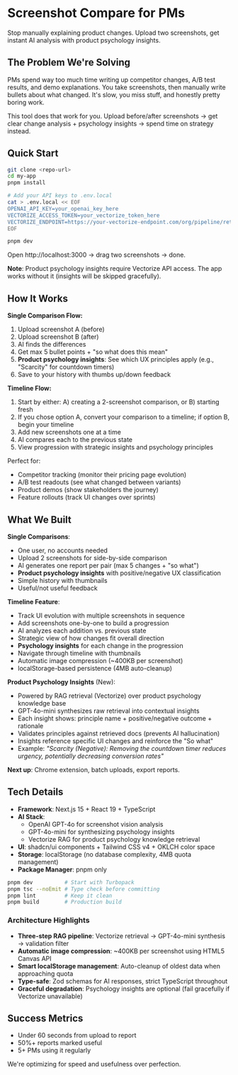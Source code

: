 # Screenshot Compare for PMs

Stop manually explaining product changes. Upload two screenshots, get instant AI analysis with product psychology insights.

## The Problem We're Solving

PMs spend way too much time writing up competitor changes, A/B test results, and demo explanations. You take screenshots, then manually write bullets about what changed. It's slow, you miss stuff, and honestly pretty boring work.

This tool does that work for you. Upload before/after screenshots → get clear change analysis + psychology insights → spend time on strategy instead.

## Quick Start

```bash
git clone <repo-url>
cd my-app
pnpm install

# Add your API keys to .env.local
cat > .env.local << EOF
OPENAI_API_KEY=your_openai_key_here
VECTORIZE_ACCESS_TOKEN=your_vectorize_token_here
VECTORIZE_ENDPOINT=https://your-vectorize-endpoint.com/org/pipeline/retrieval
EOF

pnpm dev
```

Open http://localhost:3000 → drag two screenshots → done.

**Note**: Product psychology insights require Vectorize API access. The app works without it (insights will be skipped gracefully).

## How It Works

**Single Comparison Flow:**
1. Upload screenshot A (before)
2. Upload screenshot B (after)
3. AI finds the differences
4. Get max 5 bullet points + "so what does this mean"
5. **Product psychology insights**: See which UX principles apply (e.g., "Scarcity" for countdown timers)
6. Save to your history with thumbs up/down feedback

**Timeline Flow:**
1. Start by either: A) creating a 2-screenshot comparison, or B) starting fresh
2. If you chose option A, convert your comparison to a timeline; if option B, begin your timeline
3. Add new screenshots one at a time
4. AI compares each to the previous state
5. View progression with strategic insights and psychology principles

Perfect for:
- Competitor tracking (monitor their pricing page evolution)
- A/B test readouts (see what changed between variants)
- Product demos (show stakeholders the journey)
- Feature rollouts (track UI changes over sprints)

## What We Built

**Single Comparisons**:
- One user, no accounts needed
- Upload 2 screenshots for side-by-side comparison
- AI generates one report per pair (max 5 changes + "so what")
- **Product psychology insights** with positive/negative UX classification
- Simple history with thumbnails
- Useful/not useful feedback

**Timeline Feature**:
- Track UI evolution with multiple screenshots in sequence
- Add screenshots one-by-one to build a progression
- AI analyzes each addition vs. previous state
- Strategic view of how changes fit overall direction
- **Psychology insights** for each change in the progression
- Navigate through timeline with thumbnails
- Automatic image compression (~400KB per screenshot)
- localStorage-based persistence (4MB auto-cleanup)

**Product Psychology Insights** (New):
- Powered by RAG retrieval (Vectorize) over product psychology knowledge base
- GPT-4o-mini synthesizes raw retrieval into contextual insights
- Each insight shows: principle name + positive/negative outcome + rationale
- Validates principles against retrieved docs (prevents AI hallucination)
- Insights reference specific UI changes and reinforce the "So what"
- Example: *"Scarcity (Negative): Removing the countdown timer reduces urgency, potentially decreasing conversion rates"*

**Next up**: Chrome extension, batch uploads, export reports.

## Tech Details

- **Framework**: Next.js 15 + React 19 + TypeScript
- **AI Stack**:
  - OpenAI GPT-4o for screenshot vision analysis
  - GPT-4o-mini for synthesizing psychology insights
  - Vectorize RAG for product psychology knowledge retrieval
- **UI**: shadcn/ui components + Tailwind CSS v4 + OKLCH color space
- **Storage**: localStorage (no database complexity, 4MB quota management)
- **Package Manager**: pnpm only

```bash
pnpm dev          # Start with Turbopack
pnpm tsc --noEmit # Type check before committing
pnpm lint         # Keep it clean
pnpm build        # Production build
```

### Architecture Highlights

- **Three-step RAG pipeline**: Vectorize retrieval → GPT-4o-mini synthesis → validation filter
- **Automatic image compression**: ~400KB per screenshot using HTML5 Canvas API
- **Smart localStorage management**: Auto-cleanup of oldest data when approaching quota
- **Type-safe**: Zod schemas for AI responses, strict TypeScript throughout
- **Graceful degradation**: Psychology insights are optional (fail gracefully if Vectorize unavailable)

## Success Metrics

- Under 60 seconds from upload to report
- 50%+ reports marked useful
- 5+ PMs using it regularly

We're optimizing for speed and usefulness over perfection.
